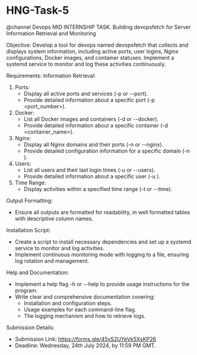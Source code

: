 # HNG-Task-5

@channel Devops MID INTERNSHIP TASK. 
Building devopsfetch for Server Information Retrieval and Monitoring

Objective: Develop a tool for devops named devopsfetch that collects and displays system information, including active ports, user logins, Nginx configurations, Docker images, and container statuses. Implement a systemd service to monitor and log these activities continuously.

Requirements:
Information Retrieval:
1. Ports:
   - Display all active ports and services (-p or --port).
   - Provide detailed information about a specific port (-p <port_number>).
2. Docker:
   - List all Docker images and containers (-d or --docker).
   - Provide detailed information about a specific container (-d <container_name>).
3. Nginx:
   - Display all Nginx domains and their ports (-n or --nginx).
   - Provide detailed configuration information for a specific domain (-n <domain>).
4. Users:
   - List all users and their last login times (-u or --users).
   - Provide detailed information about a specific user (-u <username>).
5. Time Range:
   - Display activities within a specified time range (-t or --time).

Output Formatting:
- Ensure all outputs are formatted for readability, in well formatted tables with descriptive column names.

Installation Script:
- Create a script to install necessary dependencies and set up a systemd service to monitor and log activities.
- Implement continuous monitoring mode with logging to a file, ensuring log rotation and management.

Help and Documentation:
- Implement a help flag -h or --help to provide usage instructions for the program.
- Write clear and comprehensive documentation covering:
  - Installation and configuration steps.
  - Usage examples for each command-line flag.
  - The logging mechanism and how to retrieve logs.

Submission Details:
- Submission Link: https://forms.gle/45yS2UYeVk5XsKP26
- Deadline: Wednesday, 24th July 2024, by 11:59 PM GMT.
